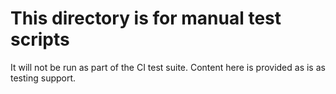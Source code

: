 # This directory is for manual test scripts

It will not be run as part of the CI test suite.
Content here is provided as is as testing support.
